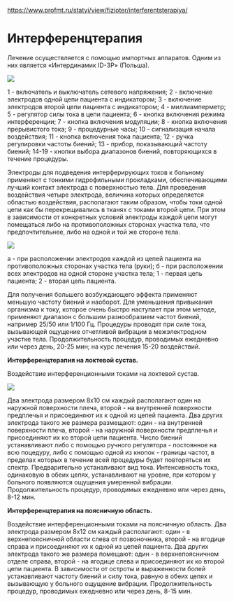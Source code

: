 https://www.profmt.ru/statyi/view/fizioter/interferentsterapiya/

# Интерференцтерапия

Лечение осуществляется с помощью импортных аппаратов. Одним из них является «Интердинамик ID-ЗР» (Польша).

![](https://www.profmt.ru/statyi/interferentsterapiya/interferensterapiya1.jpg)

1 - включатель и выключатель сетевого напряжения; 2 - включение электродов одной цепи пациента с индикатором; 3 - включение электродов второй цепи пациента с индикатором; 4 - миллиамперметр; 5 - регулятор силы тока в цепи пациента; 6 - кнопка включения режима интерференции; 7 - кнопка включения модуляции; 8 - кнопка включения прерывистого тока; 9 - процедурные часы; 10 - сигнализация начала воздействия; 11 - кнопка включения тока пациента; 12 - ручка регулировки частоты биений; 13 - прибор, показывающий частоту биений; 14-19 - кнопки выбора диапазонов биений, повторяющихся в течение процедуры.

Электроды для подведения интерферирующих токов к больному применяют с тонкими гидрофильными прокладками, обеспечивающими лучший контакт электрода с поверхностью тела. Для проведения воздействия четыре электрода, величина которых определяется областью воздействия, располагают таким образом, чтобы токи одной цепи как бы перекрещивались в тканях с токами второй цепи. При этом в зависимости от конкретных условий электроды каждой цепи могут помещаться либо на противоположных сторонах участка тела, что предпочтительнее, либо на одной и той же стороне тела.

![](https://www.profmt.ru/statyi/interferentsterapiya/interferensterapiya2.jpg)

а - при расположении электродов каждой из цепей пациента на противоположных сторонах участка тела (руки); б - при расположении всех электродов на одной стороне участка тела; 1 - первая цепь пациента; 2 - вторая цепь пациента.

Для получения большего возбуждающего эффекта применяют меньшую частоту биений и наоборот. Для уменьшения привыкания организма к току, которое очень быстро наступает при этом методе, применяют диапазон с большим разнообразием частот биений, например 25/50 или 1/100 Гц. Процедуры проводят при силе тока, вызывающей ощущение отчетливой вибрации в межэлектродном участке тела. Продолжительность процедур, проводимых ежедневно или через день, 20-25 мин; на курс лечения 15-20 воздействий.

**Интерференцтерапия на локтевой сустав.**

Воздействие интерференционными токами на локтевой сустав.

_![](https://www.profmt.ru/statyi/interferentsterapiya/interferensterapiya3.jpg)_

Два электрода размером 8x10 см каждый располагают один на наружной поверхности плеча, второй - на внутренней поверхности предплечья и присоединяют их к одной из цепей пациента. Два других электрода такого же размера размещают: один - на внутренней поверхности плеча, второй - на наружной поверхности предплечья и присоединяют их ко второй цепи пациента. Число биений устанавливают либо с помощью ручного регулятора - постоянное на всю поцедуру, либо с помощью одной из кнопок - границы частот, в пределах которых в течение всей процедуры будет повторяться их спектр. Предварительно устаналивают вид тока. Интенсивность тока, одинаковую в обеих цепях, устанавливают на уровне, при котором у больного появляются ощущения умеренной вибрации. Продолжительность процедур, проводимых ежедневно или через день, 8-12 мин.

**Интерференцтерапия на поясничную область.**

Воздействие интерференционными токами на поясничную область. Два электрода размером 8x12 см каждый располагают: один - в верхнепоясничной области слева от позвоночника, второй - на ягодице справа и присоединяют их к одной из цепей пациента. Два других электрода такого же размера помещают: один - в верхнепоясничном отделе справа, второй - на ягодице слева и присоединяют их ко второй цепи пациента. В зависимости от остроты и выраженности болей устанавливают частоту биений и силу тока, равную в обеих цепях и вызывающую у больного ощущение вибрации. Продолжительность процедур, проводимых ежедневно или через день, 8-15 мин.